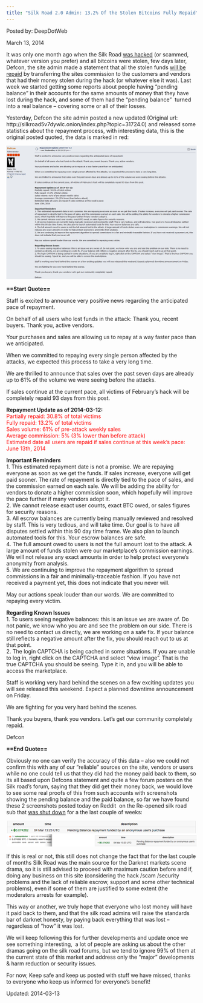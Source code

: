 ```yaml
---
title: "Silk Road 2.0 Admin: 13.2% Of the Stolen Bitcoins Fully Repaid"
---
```


        
Posted by: DeepDotWeb
    
    
<span>March 13, 2014</span>

    
<p>It was only one month ago when the Silk Road <a href="/2014/02/13/silk-road-2-hacked-bitcoins-stolen-unknown-amount/">was hacked</a> (or scammed, whatever version you prefer) and all bitcoins were stolen, few days later, Defcon, the site admin made a statement that all the stolen funds <a href="/2014/02/16/defcons-latest-post-we-will-repay-the-stolen-funds/">will be repaid</a> by transferring the sites commission to the customers and vendors that had their money stolen during the hack (or whatever else it was). Last week we started getting some reports about people having &#8220;pending balance&#8221; in their accounts for the same amounts of money that they have lost during the hack, and some of them had the &#8220;pending balance&#8221;  turned into a real balance &#8211; covering some or all of their losses.</p>
<p>Yesterday, Defcon the site admin posted a new updated (Original url:  http://silkroad5v7dywlc.onion/index.php?topic=31724.0) and released some statistics about the repayment process, with interesting data, this is the original posted quoted, the data is marked in red:</p>
<img src="/imgs/2014/03/defcon.png" />

<p><strong>==Start Quote==</strong></p>
<p>Staff is excited to announce very positive news regarding the anticipated pace of repayment.</p>
<p>On behalf of all users who lost funds in the attack: Thank you, recent buyers. Thank you, active vendors.</p>
<p>Your purchases and sales are allowing us to repay at a way faster pace than we anticipated.</p>
<p>When we committed to repaying every single person affected by the attacks, we expected this process to take a very long time.</p>
<p>We are thrilled to announce that sales over the past seven days are already up to 61% of the volume we were seeing before the attacks.</p>
<p>If sales continue at the current pace, all victims of February&#8217;s hack will be completely repaid 93 days from this post.</p>
<p><strong>Repayment Update as of 2014-03-12:</strong><br />
<span style="color: #ff0000;">Partially repaid: 30.8% of total victims</span><br />
<span style="color: #ff0000;"> Fully repaid: 13.2% of total victims</span><br />
<span style="color: #ff0000;"> Sales volume: 61% of pre-attack weekly sales</span><br />
<span style="color: #ff0000;"> Average commission: 5% (3% lower than before attack)</span><br />
<span style="color: #ff0000;"> Estimated date all users are repaid if sales continue at this week&#8217;s pace:</span><br />
<span style="color: #ff0000;"> June 13th, 2014</span></p>
<p><strong>Important Reminders</strong><br />
    1. This estimated repayment date is not a promise. We are repaying everyone as soon as we get the funds. If sales increase, everyone will get paid sooner. The rate of repayment is directly tied to the pace of sales, and the commission earned on each sale. We will be adding the ability for vendors to donate a higher commission soon, which hopefully will improve the pace further if many vendors adopt it.<br />
    2. We cannot release exact user counts, exact BTC owed, or sales figures for security reasons.<br />
    3. All escrow balances are currently being manually reviewed and resolved by staff. This is very tedious, and will take time. Our goal is to have all disputes settled within this 90 day time frame. We also plan to launch automated tools for this. Your escrow balances are safe.<br />
    4. The full amount owed to users is not the full amount lost to the attack. A large amount of funds stolen were our marketplace&#8217;s commission earnings. We will not release any exact amounts in order to help protect everyone&#8217;s anonymity from analysis.<br />
    5. We are continuing to improve the repayment algorithm to spread commissions in a fair and minimally-traceable fashion. If you have not received a payment yet, this does not indicate that you never will.</p>
<p>May our actions speak louder than our words. We are committed to repaying every victim.</p>
<p><strong>Regarding Known Issues</strong><br />
    1. To users seeing negative balances: this is an issue we are aware of. Do not panic, we know who you are and see the problem on our side. There is no need to contact us directly, we are working on a safe fix. If your balance still reflects a negative amount after the fix, you should reach out to us at that point.<br />
    2. The login CAPTCHA is being cached in some situations. If you are unable to log in, right click on the CAPTCHA and select &#8220;view image&#8221;. That is the true CAPTCHA you should be seeing. Type it in, and you will be able to access the marketplace.</p>
<p>Staff is working very hard behind the scenes on a few exciting updates you will see released this weekend. Expect a planned downtime announcement on Friday.</p>
<p>We are fighting for you very hard behind the scenes.</p>
<p>Thank you buyers, thank you vendors. Let&#8217;s get our community completely repaid.</p>
<p>Defcon</p>
<p><strong>==End Quote==</strong></p>
<p>Obviously no one can verify the accuracy of this data &#8211; also we could not confirm this with any of our &#8220;reliable&#8221; sources on the site, vendors or users while no one could tell us that they did had the money paid back to them, so its all based upon Defcons statement and quite a few forum posters on the Silk road&#8217;s forum, saying that they did get their money back, we would love to see some real proofs of this from such accounts with screenshots showing the pending balance and the paid balance, so far we have found these 2 screenshots posted today on Reddit  on the Re-opened silk road sub that <a href="/2014/03/03/silk-road-sub-reddit/">was shut down</a> for a the last couple of weeks:</p>
<img src="/imgs/2014/03/NeIGPyy.png" />

<img src="/imgs/2014/03/Z7caEVU.png" />

<p>If this is real or not, this still does not change the fact that for the last couple of months Silk Road was the main source for the Darknet markets scene drama, so it is still advised to proceed with maximum caution before and if, doing any business on this site (considering the hack /scam /security problems and the lack of reliable escrow, support and some other technical problems), even if some of them are justified to some extent (the moderators arrests for example).</p>
<p>This way or another, we truly hope that everyone who lost money will have it paid back to them, and that the silk road admins will raise the standards bar of darknet honesty, by paying back everything that was lost &#8211; regardless of &#8220;how&#8221; it was lost.</p>
<p>We will keep following this for further developments and update once we see something interesting,  a lot of people are asking us about the other dramas going on the silk road forums, but we tend to ignore 99% of them at the current state of this market and address only the &#8220;major&#8221; developments &amp; harm reduction or security issues.</p>
<p>For now, Keep safe and keep us posted with stuff we have missed, thanks to everyone who keep us informed for everyone&#8217;s benefit!</p>
    
    

Updated: 2014-03-13
    
    

